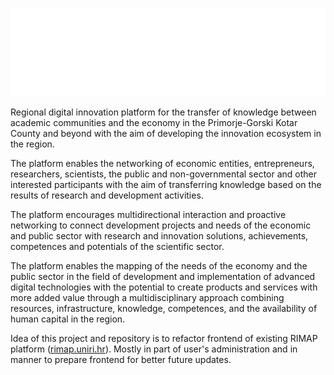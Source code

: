 ![rimap-logo](src/assets/layout/images/rimap-logo-bijeli.svg)

Regional digital innovation platform for the transfer of knowledge between academic communities and the economy in the Primorje-Gorski Kotar County and beyond with the aim of developing the innovation ecosystem in the region.

The platform enables the networking of economic entities, entrepreneurs, researchers, scientists, the public and non-governmental sector and other interested participants with the aim of transferring knowledge based on the results of research and development activities.

The platform encourages multidirectional interaction and proactive networking to connect development projects and needs of the economic and public sector with research and innovation solutions, achievements, competences and potentials of the scientific sector.

The platform enables the mapping of the needs of the economy and the public sector in the field of development and implementation of advanced digital technologies with the potential to create products and services with more added value through a multidisciplinary approach combining resources, infrastructure, knowledge, competences, and the availability of human capital in the region.

Idea of this project and repository is to refactor frontend of existing RIMAP platform ([rimap.uniri.hr](https://rimap.uniri.hr)).
Mostly in part of user's administration and in manner to prepare frontend for better future updates.

